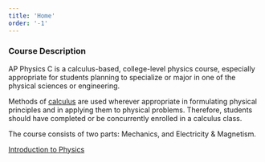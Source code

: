 ```yaml
---
title: 'Home'
order: '-1'
---
```


### Course Description

AP Physics C is a calculus-based, college-level physics course, especially appropriate for students planning to specialize or major in one of the physical sciences or engineering.

Methods of [calculus](https://en.wikipedia.org/wiki/Calculus) are used wherever appropriate in formulating physical principles and in applying them to physical problems. Therefore, students should have completed or be concurrently enrolled in a calculus class.

The course consists of two parts: Mechanics, and Electricity & Magnetism.

[Introduction to Physics](https://www.youtube.com/watch?v=PUZkE1vIvIA)
